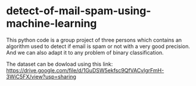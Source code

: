 # detect-of-mail-spam-using-machine-learning

This python code is a group project of three persons which contains an algorithm used to detect if email is spam or not with a very good precision. And we can also adapt it to any problem of binary classification.

The dataset can be dowload using this link: https://drive.google.com/file/d/1GuDSW5ekfsc9QfVACvlgrFmH-3WiC5FX/view?usp=sharing

